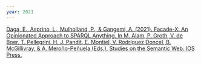 ```yaml
---
year: 2021
---
```

[Daga, E., Asprino, L., Mulholland, P., & Gangemi, A. (2021). Facade-X: An Opinionated Approach to SPARQL Anything. In M. Alam, P. Groth, V. de Boer, T. Pellegrini, H. J. Pandit, E. Montiel, V. Rodríguez Doncel, B. McGillivray, & A. Meroño-Peñuela (Eds.), Studies on the Semantic Web. IOS Press.](https://doi.org/10.3233/SSW210035)